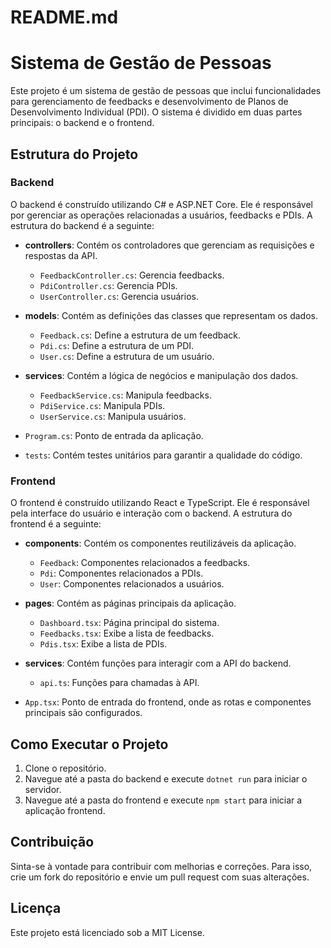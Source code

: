 # README.md

# Sistema de Gestão de Pessoas

Este projeto é um sistema de gestão de pessoas que inclui funcionalidades para gerenciamento de feedbacks e desenvolvimento de Planos de Desenvolvimento Individual (PDI). O sistema é dividido em duas partes principais: o backend e o frontend.

## Estrutura do Projeto

### Backend

O backend é construído utilizando C# e ASP.NET Core. Ele é responsável por gerenciar as operações relacionadas a usuários, feedbacks e PDIs. A estrutura do backend é a seguinte:

- **controllers**: Contém os controladores que gerenciam as requisições e respostas da API.
  - `FeedbackController.cs`: Gerencia feedbacks.
  - `PdiController.cs`: Gerencia PDIs.
  - `UserController.cs`: Gerencia usuários.

- **models**: Contém as definições das classes que representam os dados.
  - `Feedback.cs`: Define a estrutura de um feedback.
  - `Pdi.cs`: Define a estrutura de um PDI.
  - `User.cs`: Define a estrutura de um usuário.

- **services**: Contém a lógica de negócios e manipulação dos dados.
  - `FeedbackService.cs`: Manipula feedbacks.
  - `PdiService.cs`: Manipula PDIs.
  - `UserService.cs`: Manipula usuários.

- `Program.cs`: Ponto de entrada da aplicação.

- `tests`: Contém testes unitários para garantir a qualidade do código.

### Frontend

O frontend é construído utilizando React e TypeScript. Ele é responsável pela interface do usuário e interação com o backend. A estrutura do frontend é a seguinte:

- **components**: Contém os componentes reutilizáveis da aplicação.
  - `Feedback`: Componentes relacionados a feedbacks.
  - `Pdi`: Componentes relacionados a PDIs.
  - `User`: Componentes relacionados a usuários.

- **pages**: Contém as páginas principais da aplicação.
  - `Dashboard.tsx`: Página principal do sistema.
  - `Feedbacks.tsx`: Exibe a lista de feedbacks.
  - `Pdis.tsx`: Exibe a lista de PDIs.

- **services**: Contém funções para interagir com a API do backend.
  - `api.ts`: Funções para chamadas à API.

- `App.tsx`: Ponto de entrada do frontend, onde as rotas e componentes principais são configurados.

## Como Executar o Projeto

1. Clone o repositório.
2. Navegue até a pasta do backend e execute `dotnet run` para iniciar o servidor.
3. Navegue até a pasta do frontend e execute `npm start` para iniciar a aplicação frontend.

## Contribuição

Sinta-se à vontade para contribuir com melhorias e correções. Para isso, crie um fork do repositório e envie um pull request com suas alterações.

## Licença

Este projeto está licenciado sob a MIT License.